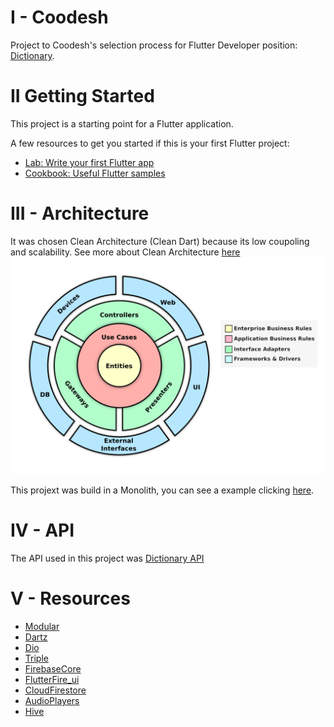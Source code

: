 # I - Coodesh

Project to Coodesh's selection process for Flutter Developer position: [Dictionary](https://lab.coodesh.com/micaelnascimentocc/dictionary).

# II Getting Started

This project is a starting point for a Flutter application.

A few resources to get you started if this is your first Flutter project:

- [Lab: Write your first Flutter app](https://docs.flutter.dev/get-started/codelab)
- [Cookbook: Useful Flutter samples](https://docs.flutter.dev/cookbook)

# III - Architecture

It was chosen Clean Architecture (Clean Dart) because its low coupoling and scalability.
See more about Clean Architecture [here](https://github.com/Flutterando/Clean-Dart)
![CleanDart](https://github.com/Flutterando/Clean-Dart/blob/master/imgs/img3.png?raw=true)

This projext was build in a Monolith, you can see a example clicking [here](https://github.com/toshiossada/flutter_micro_frontend/tree/main/monolito).

# IV - API

The API used in this project was [Dictionary API](https://dictionaryapi.dev/)

# V - Resources

- [Modular](https://pub.dev/packages/flutter_modular)
- [Dartz](https://pub.dev/packages/dartz)
- [Dio](https://pub.dev/packages/dio)
- [Triple](https://pub.dev/packages/flutter_triple)
- [FirebaseCore](hhttps://pub.dev/packages/firebase_core)
- [FlutterFire_ui](hhttps://pub.dev/packages/flutterfire_ui)
- [CloudFirestore](hhttps://pub.dev/packages/cloud_firestore)
- [AudioPlayers](hhttps://pub.dev/packages/audioplayers)
- [Hive](hhttps://pub.dev/packages/hive)

